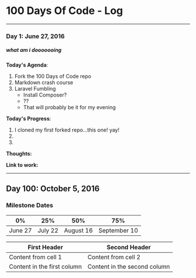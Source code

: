 # 100 Days Of Code - Log
________________________________

### Day 1: June 27, 2016
##### what am i dooooooing

**Today's Agenda**: 

1. Fork the 100 Days of Code repo
2. Markdown crash course
3. Laravel Fumbling
	* Install Composer?
	* ??
	* That will probably be it for my evening

**Today's Progress**: 

1. I cloned my first forked repo...this one! yay!
2.
3.

**Thoughts:** 

**Link to work:** 

________________________________

## Day 100: October 5, 2016
### Milestone Dates

|0%|25%|50%|75%
|---|---|---|---
|June 27|July 22|August 16|September 10

First Header | Second Header
------------ | -------------
Content from cell 1 | Content from cell 2
Content in the first column | Content in the second column